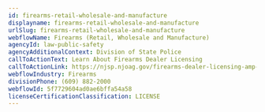 ```yaml
---
id: firearms-retail-wholesale-and-manufacture
displayname: firearms-retail-wholesale-and-manufacture
urlSlug: firearms-retail-wholesale-and-manufacture
webflowName: Firearms (Retail, Wholesale and Manufacture)
agencyId: law-public-safety
agencyAdditionalContext: Division of State Police
callToActionText: Learn About Firearms Dealer Licensing
callToActionLink: https://njsp.njoag.gov/firearms-dealer-licensing-amp-regulation-unit/
webflowIndustry: Firearms
divisionPhone: (609) 882-2000
webflowId: 5f7729604ad0ae6bffa54a58
licenseCertificationClassification: LICENSE
---
```

